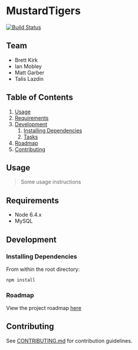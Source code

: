 # MustardTigers

[![Build Status](https://travis-ci.org/MustardTigers/MustardTigers.svg?branch=master)](https://travis-ci.org/MustardTigers/MustardTigers)

## Team

- Brett Kirk
- Ian Mobley
- Matt Garber
- Talis Lazdin

## Table of Contents

1. [Usage](#Usage)
1. [Requirements](#requirements)
1. [Development](#development)
    1. [Installing Dependencies](#installing-dependencies)
    1. [Tasks](#tasks)
1. [Roadmap](#roadmap)
1. [Contributing](#contributing)

## Usage

> Some usage instructions

## Requirements

- Node 6.4.x
- MySQL

## Development

### Installing Dependencies

From within the root directory:

```sh
npm install
```

### Roadmap

View the project roadmap [here](LINK_TO_DOC)

## Contributing

See [CONTRIBUTING.md](CONTRIBUTING.md) for contribution guidelines.